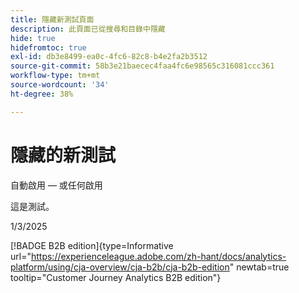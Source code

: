 ```yaml
---
title: 隱藏新測試頁面
description: 此頁面已從搜尋和目錄中隱藏
hide: true
hidefromtoc: true
exl-id: db3e8499-ea0c-4fc6-82c8-b4e2fa2b3512
source-git-commit: 58b3e21baecec4faa4fc6e98565c316081ccc361
workflow-type: tm+mt
source-wordcount: '34'
ht-degree: 38%

---
```


# 隱藏的新測試

自動啟用 — 或任何啟用

這是測試。

1/3/2025

[!BADGE B2B edition]{type=Informative url="https://experienceleague.adobe.com/zh-hant/docs/analytics-platform/using/cja-overview/cja-b2b/cja-b2b-edition" newtab=true tooltip="Customer Journey Analytics B2B edition"}
